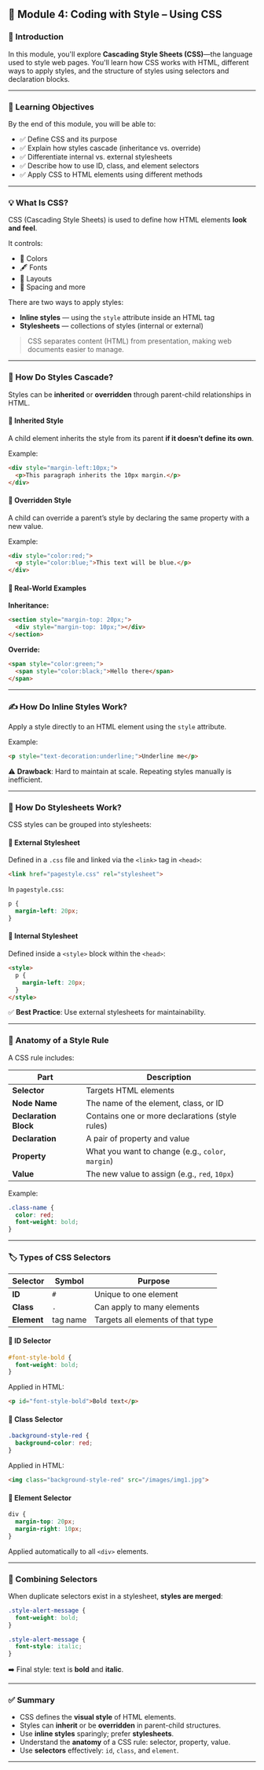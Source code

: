 ## 🎨 Module 4: Coding with Style – Using CSS

### 📘 Introduction

In this module, you'll explore **Cascading Style Sheets (CSS)**—the language used to style web pages. You'll learn how CSS works with HTML, different ways to apply styles, and the structure of styles using selectors and declaration blocks.

---

### 🎯 Learning Objectives

By the end of this module, you will be able to:

* ✅ Define CSS and its purpose
* ✅ Explain how styles cascade (inheritance vs. override)
* ✅ Differentiate internal vs. external stylesheets
* ✅ Describe how to use ID, class, and element selectors
* ✅ Apply CSS to HTML elements using different methods

---

### 💡 What Is CSS?

CSS (Cascading Style Sheets) is used to define how HTML elements **look and feel**.

It controls:

* 🎨 Colors
* 🖋️ Fonts
* 📐 Layouts
* 🧩 Spacing and more

There are two ways to apply styles:

* **Inline styles** — using the `style` attribute inside an HTML tag
* **Stylesheets** — collections of styles (internal or external)

> CSS separates content (HTML) from presentation, making web documents easier to manage.

---

### 🔄 How Do Styles Cascade?

Styles can be **inherited** or **overridden** through parent-child relationships in HTML.

#### 🧬 Inherited Style

A child element inherits the style from its parent **if it doesn’t define its own**.

Example:

```html
<div style="margin-left:10px;">
  <p>This paragraph inherits the 10px margin.</p>
</div>
```

#### 🧧 Overridden Style

A child can override a parent’s style by declaring the same property with a new value.

Example:

```html
<div style="color:red;">
  <p style="color:blue;">This text will be blue.</p>
</div>
```

#### 🔁 Real-World Examples

**Inheritance:**

```html
<section style="margin-top: 20px;">
  <div style="margin-top: 10px;"></div>
</section>
```

**Override:**

```html
<span style="color:green;">
  <span style="color:black;">Hello there</span>
</span>
```

---

### ✍️ How Do Inline Styles Work?

Apply a style directly to an HTML element using the `style` attribute.

Example:

```html
<p style="text-decoration:underline;">Underline me</p>
```

⚠️ **Drawback**: Hard to maintain at scale. Repeating styles manually is inefficient.

---

### 📁 How Do Stylesheets Work?

CSS styles can be grouped into stylesheets:

#### 🔹 External Stylesheet

Defined in a `.css` file and linked via the `<link>` tag in `<head>`:

```html
<link href="pagestyle.css" rel="stylesheet">
```

In `pagestyle.css`:

```css
p {
  margin-left: 20px;
}
```

#### 🔸 Internal Stylesheet

Defined inside a `<style>` block within the `<head>`:

```html
<style>
  p {
    margin-left: 20px;
  }
</style>
```

✅ **Best Practice**: Use external stylesheets for maintainability.

---

### 🧬 Anatomy of a Style Rule

A CSS rule includes:

| Part                  | Description                                       |
| --------------------- | ------------------------------------------------- |
| **Selector**          | Targets HTML elements                             |
| **Node Name**         | The name of the element, class, or ID             |
| **Declaration Block** | Contains one or more declarations (style rules)   |
| **Declaration**       | A pair of property and value                      |
| **Property**          | What you want to change (e.g., `color`, `margin`) |
| **Value**             | The new value to assign (e.g., `red`, `10px`)     |

Example:

```css
.class-name {
  color: red;
  font-weight: bold;
}
```

---

### 🏷️ Types of CSS Selectors

| Selector    | Symbol   | Purpose                           |
| ----------- | -------- | --------------------------------- |
| **ID**      | `#`      | Unique to one element             |
| **Class**   | `.`      | Can apply to many elements        |
| **Element** | tag name | Targets all elements of that type |

#### 📌 ID Selector

```css
#font-style-bold {
  font-weight: bold;
}
```

Applied in HTML:

```html
<p id="font-style-bold">Bold text</p>
```

#### 📌 Class Selector

```css
.background-style-red {
  background-color: red;
}
```

Applied in HTML:

```html
<img class="background-style-red" src="/images/img1.jpg">
```

#### 📌 Element Selector

```css
div {
  margin-top: 20px;
  margin-right: 10px;
}
```

Applied automatically to all `<div>` elements.

---

### 📎 Combining Selectors

When duplicate selectors exist in a stylesheet, **styles are merged**:

```css
.style-alert-message {
  font-weight: bold;
}

.style-alert-message {
  font-style: italic;
}
```

➡️ Final style: text is **bold** and **italic**.

---

### ✅ Summary

* CSS defines the **visual style** of HTML elements.
* Styles can **inherit** or be **overridden** in parent-child structures.
* Use **inline styles** sparingly; prefer **stylesheets**.
* Understand the **anatomy** of a CSS rule: selector, property, value.
* Use **selectors** effectively: `id`, `class`, and `element`.

---
